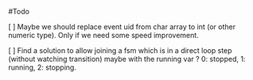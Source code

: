 #Todo

[ ] Maybe we should replace event uid from char array to int (or other numeric type).
Only if we need some speed improvement.

[ ] Find a solution to allow joining a fsm which is in a direct loop step (without watching 
transition) maybe with the running var ? 0: stopped, 1: running, 2: stopping. 